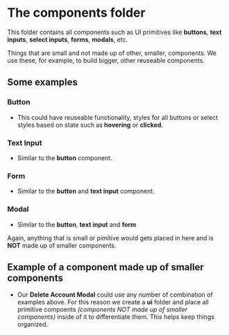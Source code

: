 # The components folder

This folder contains all components such as UI primitives like **buttons**, **text inputs**, **select inputs**, **forms**, **modals**, etc.

Things that are small and not made up of other, smaller, components. We use these, for example, to build bigger, other reuseable components.

## Some examples

### Button

- This could have reuseable functionality, styles for all buttons or select styles based on state such as **hovering** or **clicked**.

### Text Input

- Similar to the **button** component.

### Form

- Similar to the **button** and **text input** component.

### Modal

- Similar to the **button**, **text input** and **form**

Again, anything that is small or pimitive would gets placed in here and is **NOT** made up of smaller components.

## Example of a component made up of smaller components

- Our **Delete Account Modal** could use any number of combination of examples above. For this reason we create a **ui** folder and place all primitive compoents _(components NOT made up of smaller components)_ inside of it to differentiate them. This helps keep things organized.
